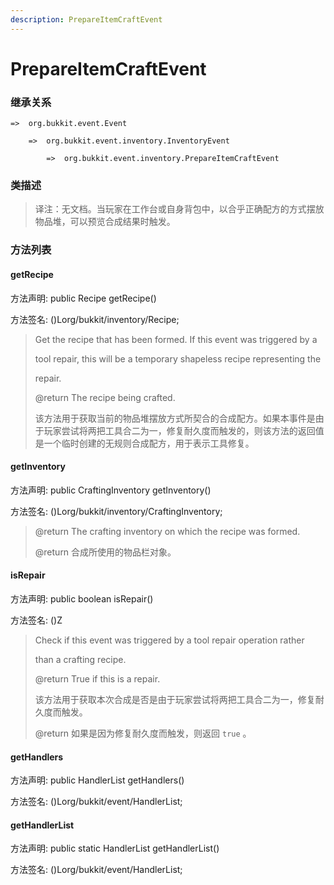 ```yaml
---
description: PrepareItemCraftEvent
---
```


# PrepareItemCraftEvent

### 继承关系

    =>  org.bukkit.event.Event

        =>  org.bukkit.event.inventory.InventoryEvent

            =>  org.bukkit.event.inventory.PrepareItemCraftEvent

### 类描述

> 译注：无文档。当玩家在工作台或自身背包中，以合乎正确配方的方式摆放物品堆，可以预览合成结果时触发。

### 方法列表

#### getRecipe

方法声明: public Recipe getRecipe()

方法签名: ()Lorg/bukkit/inventory/Recipe;

> Get the recipe that has been formed. If this event was triggered by a
>
> tool repair, this will be a temporary shapeless recipe representing the
>
> repair.
>
> @return The recipe being crafted.
>
> 
>
> 该方法用于获取当前的物品堆摆放方式所契合的合成配方。如果本事件是由于玩家尝试将两把工具合二为一，修复耐久度而触发的，则该方法的返回值是一个临时创建的无规则合成配方，用于表示工具修复。

#### getInventory

方法声明: public CraftingInventory getInventory()

方法签名: ()Lorg/bukkit/inventory/CraftingInventory;

> @return The crafting inventory on which the recipe was formed.
>
> @return 合成所使用的物品栏对象。

#### isRepair

方法声明: public boolean isRepair()

方法签名: ()Z

> Check if this event was triggered by a tool repair operation rather
>
> than a crafting recipe.
>
> @return True if this is a repair.
>
> 
>
> 该方法用于获取本次合成是否是由于玩家尝试将两把工具合二为一，修复耐久度而触发。
>
> @return 如果是因为修复耐久度而触发，则返回 `true` 。

#### getHandlers

方法声明: public HandlerList getHandlers()

方法签名: ()Lorg/bukkit/event/HandlerList;

#### getHandlerList

方法声明: public static HandlerList getHandlerList()

方法签名: ()Lorg/bukkit/event/HandlerList;